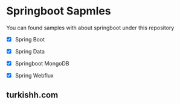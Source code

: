 # Springboot Sapmles
You can found samples with about springboot under this repository

- [x] Spring Boot
- [x] Spring Data
- [x] Springboot MongoDB 
- [x] Spring Webflux



## turkishh.com
